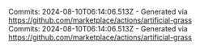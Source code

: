 Commits: 2024-08-10T06:14:06.513Z - Generated via https://github.com/marketplace/actions/artificial-grass
<br>
Commits: 2024-08-10T06:14:06.513Z - Generated via https://github.com/marketplace/actions/artificial-grass
<br>
